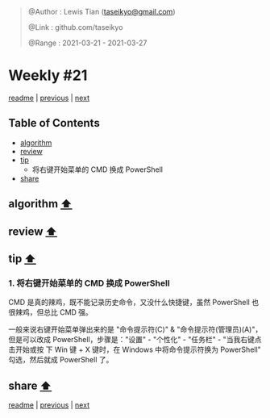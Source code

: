 > @Author  : Lewis Tian (taseikyo@gmail.com)
>
> @Link    : github.com/taseikyo
>
> @Range   : 2021-03-21 - 2021-03-27

# Weekly #21

[readme](../README.md) | [previous](202103W3.md) | [next](202103W5.md)

## Table of Contents

- [algorithm](#algorithm-)
- [review](#review-)
- [tip](#tip-)
	- 将右键开始菜单的 CMD 换成 PowerShell
- [share](#share-)

## algorithm [⬆](#weekly-21)

## review [⬆](#weekly-21)

## tip [⬆](#weekly-21)

### 1. 将右键开始菜单的 CMD 换成 PowerShell

CMD 是真的辣鸡，既不能记录历史命令，又没什么快捷键，虽然 PowerShell 也很辣鸡，但总比 CMD 强。

一般来说右键开始菜单弹出来的是 "命令提示符(C)" & "命令提示符(管理员)(A)"，但是可以改成 PowerShell，步骤是："设置" - "个性化" - "任务栏" - "当我右键点击开始或按 下 Win 键 + X 键时，在 Windows 中将命令提示符换为 PowerShell" 勾选，然后就成 PowerShell 了。

## share [⬆](#weekly-21)

[readme](../README.md) | [previous](202103W3.md) | [next](202103W5.md)
